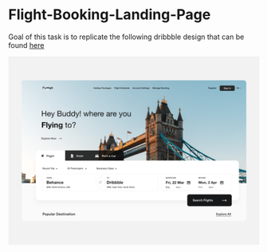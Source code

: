 # Flight-Booking-Landing-Page

Goal of this task is to replicate the following dribbble design that can be found [here](https://dribbble.com/shots/12063590-Flight-Booking)

![](./design.png?raw=true)
